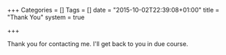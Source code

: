 +++
Categories = []
Tags = []
date = "2015-10-02T22:39:08+01:00"
title = "Thank You"
system = true

+++

Thank you for contacting me. I'll get back to you in due course.


